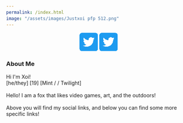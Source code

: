 ```yaml
---
permalink: /index.html
image: "/assets/images/Justxoi pfp 512.png"
---
```

<link rel="shortcut icon" type="image/x-icon" href="favicon.ico">

<div class="row" style="text-align:center">
    <a href="https://www.twitter.com/JustXoi" class="btn" target="_blank"><img src="assets/images/Twitter social icons - rounded square - blue.png"></a>
    <a href="https://www.twitter.com/JustXoi" class="btn" target="_blank"><img src="assets/images/Twitter social icons - rounded square - blue.png"></a>
</div>

<body>
    <div style="text-align:left">
        <h3>
            About Me
        </h3>
    </div>
Hi I'm Xoi! <br>
[he/they] [19] [<span class="mint-gradient-text">Mint</span> / / <span class="twilight-gradient-text">Twilight</span>]<br>
<br>
Hello! I am a fox that likes video games, art, and the outdoors! <br>
<br>
Above you will find my social links, and below you can find some more specific links!<br>

</body>